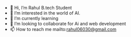- 👋 Hi, I’m Rahul B.tech Student
- 👀 I’m interested in the world of AI.
- 🌱 I’m currently learning 
- 💞️ I’m looking to collaborate for Ai and web development
- 📫 How to reach me mailto:rahul06030@gmail.com

<!---
rahul06030/rahul06030 is a ✨ special ✨ repository because its `README.md` (this file) appears on your GitHub profile.
You can click the Preview link to take a look at your changes.
--->
